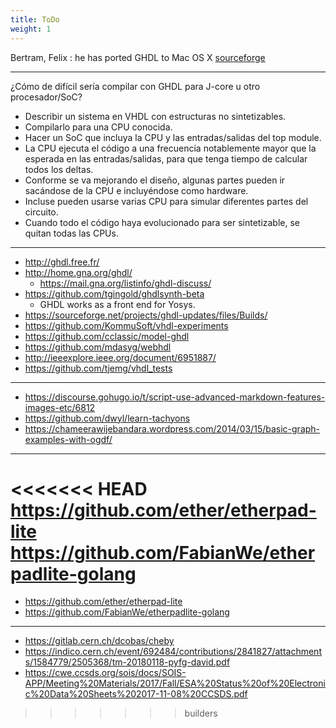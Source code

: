 ```yaml
---
title: ToDo
weight: 1
---
```


Bertram, Felix : he has ported GHDL to Mac OS X [sourceforge](http://eng-osx.sourceforge.net/)

---

¿Cómo de difícil sería compilar con GHDL para J-core u otro procesador/SoC?

- Describir un sistema en VHDL con estructuras no sintetizables.
- Compilarlo para una CPU conocida.
- Hacer un SoC que incluya la CPU y las entradas/salidas del top module.
- La CPU ejecuta el código a una frecuencia notablemente mayor que la esperada en las entradas/salidas, para que tenga tiempo de calcular todos los deltas.
- Conforme se va mejorando el diseño, algunas partes pueden ir sacándose de la CPU e incluyéndose como hardware.
- Incluse pueden usarse varias CPU para simular diferentes partes del circuito.
- Cuando todo el código haya evolucionado para ser sintetizable, se quitan todas las CPUs.

---

- http://ghdl.free.fr/
- http://home.gna.org/ghdl/
  - https://mail.gna.org/listinfo/ghdl-discuss/
- https://github.com/tgingold/ghdlsynth-beta
  - GHDL works as a front end for Yosys.
- https://sourceforge.net/projects/ghdl-updates/files/Builds/
- https://github.com/KommuSoft/vhdl-experiments
- https://github.com/cclassic/model-ghdl
- https://github.com/mdasyg/webhdl
- http://ieeexplore.ieee.org/document/6951887/
- https://github.com/tjemg/vhdl_tests

---

- https://discourse.gohugo.io/t/script-use-advanced-markdown-features-images-etc/6812
- https://github.com/dwyl/learn-tachyons
- https://chameerawijebandara.wordpress.com/2014/03/15/basic-graph-examples-with-ogdf/

---

<<<<<<< HEAD
https://github.com/ether/etherpad-lite
https://github.com/FabianWe/etherpadlite-golang
=======
- https://github.com/ether/etherpad-lite
- https://github.com/FabianWe/etherpadlite-golang

---

- https://gitlab.cern.ch/dcobas/cheby
- https://indico.cern.ch/event/692484/contributions/2841827/attachments/1584779/2505368/tm-20180118-pyfg-david.pdf
- https://cwe.ccsds.org/sois/docs/SOIS-APP/Meeting%20Materials/2017/Fall/ESA%20Status%20of%20Electronic%20Data%20Sheets%202017-11-08%20CCSDS.pdf
>>>>>>> builders
